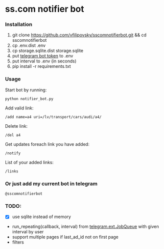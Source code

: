 # ss.com notifier bot

### Installation

1. git clone https://github.com/vfilipovsky/sscomnotifierbot.git && cd sscomnotifierbot
2. cp .env.dist .env
3. cp storage.sqlite.dist storage.sqlite
3. put [telegram bot token](https://core.telegram.org/bots) to .env
4. put interval to .env (in seconds)
5. pip install -r requirements.txt


### Usage
Start bot by running:

```python notifier_bot.py```

Add valid link:

```/add name=a4 uri=/lv/transport/cars/audi/a4/```

Delete link:

```/del a4```

Get updates foreach link you have added:

```/notify```

List of your added links:

```/links```


### Or just add my current bot in telegram
```@sscomnotifierbot```

### TODO:
- [x] use sqlite instead of memory
- run_repeating(callback, interval) from [telegram.ext.JobQueue](https://python-telegram-bot.readthedocs.io/en/stable/telegram.ext.jobqueue.html) with given interval by user
- support multiple pages if last_ad_id not on first page
- filters